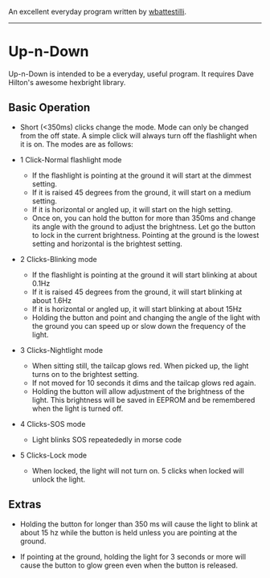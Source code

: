 
An excellent everyday program written by [wbattestilli](https://github.com/wbattestilli/hexbright).

------------------------------------------------

Up-n-Down
==========

Up-n-Down is intended to be a everyday, useful program.  It requires Dave Hilton's awesome hexbright library.

Basic Operation
----------------
* Short (<350ms) clicks change the mode.  Mode can only be changed from the off state. A simple click will always turn off the flashlight when it is on. The modes are as follows:

*   1 Click-Normal flashlight mode
    *   If the flashlight is pointing at the ground it will start at the dimmest setting.
    *   If it is raised 45 degrees from the ground, it will start on a medium setting.
    *   If it is horizontal or angled up, it will start on the high setting. 
    *   Once on, you can hold the button for more than 350ms and change its angle with the ground to adjust the brightness.  Let go the button to lock in the current brightness. Pointing at the ground is the lowest setting and horizontal is the brightest setting.

*   2 Clicks-Blinking mode
    *   If the flashlight is pointing at the ground it will start blinking at about 0.1Hz
    *   If it is raised 45 degrees from the ground, it will start blinking at about 1.6Hz
    *   If it is horizontal or angled up, it will start blinking at about 15Hz
    *   Holding the button and point and changing the angle of the light with the ground you can speed up or slow down the frequency of the light.

*   3 Clicks-Nightlight mode
    *   When sitting still, the tailcap glows red.  When picked up, the light turns on to the brightest setting.  
    *   If not moved for 10 seconds it dims and the tailcap glows red again.
    *   Holding the button will allow adjustment of the brightness of the light. This brightness will be saved in EEPROM and be remembered when the light is turned off.

*   4 Clicks-SOS mode
    *   Light blinks SOS repeatededly in morse code

*   5 Clicks-Lock mode
    *   When locked, the light will not turn on.  5 clicks when locked will unlock the light.

Extras
----------------
*   Holding the button for longer than 350 ms will cause the light to blink at about 15 hz while the button is held unless you are pointing at the ground.

*   If pointing at the ground, holding the light for 3 seconds or more will cause the button to glow green even when the button is released. 

